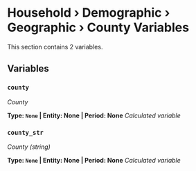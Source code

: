 # Household › Demographic › Geographic › County Variables

This section contains 2 variables.

## Variables

### `county`
*County*

**Type: `None` | Entity: None | Period: None**
*Calculated variable*

### `county_str`
*County (string)*

**Type: `None` | Entity: None | Period: None**
*Calculated variable*

